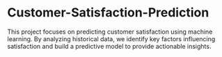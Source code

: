 # Customer-Satisfaction-Prediction
This project focuses on predicting customer satisfaction using machine learning. By analyzing historical data, we identify key factors influencing satisfaction and build a predictive model to provide actionable insights.
